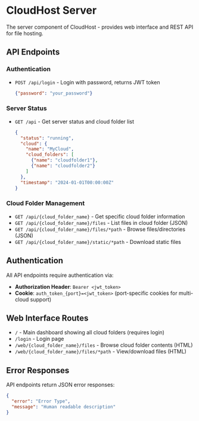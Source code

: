 # CloudHost Server

The server component of CloudHost - provides web interface and REST API for file hosting.

## API Endpoints

### Authentication
- `POST /api/login` - Login with password, returns JWT token
  ```json
  {"password": "your_password"}
  ```

### Server Status
- `GET /api` - Get server status and cloud folder list
  ```json
  {
    "status": "running",
    "cloud": {
      "name": "MyCloud",
      "cloud_folders": [
        {"name": "cloudfolder1"},
        {"name": "cloudfolder2"}
      ]
    },
    "timestamp": "2024-01-01T00:00:00Z"
  }
  ```

### Cloud Folder Management
- `GET /api/{cloud_folder_name}` - Get specific cloud folder information
- `GET /api/{cloud_folder_name}/files` - List files in cloud folder (JSON)
- `GET /api/{cloud_folder_name}/files/*path` - Browse files/directories (JSON)
- `GET /api/{cloud_folder_name}/static/*path` - Download static files

## Authentication

All API endpoints require authentication via:
- **Authorization Header**: `Bearer <jwt_token>`
- **Cookie**: `auth_token_{port}=<jwt_token>` (port-specific cookies for multi-cloud support)

## Web Interface Routes

- `/` - Main dashboard showing all cloud folders (requires login)
- `/login` - Login page
- `/web/{cloud_folder_name}/files` - Browse cloud folder contents (HTML)
- `/web/{cloud_folder_name}/files/*path` - View/download files (HTML)

## Error Responses

API endpoints return JSON error responses:
```json
{
  "error": "Error Type",
  "message": "Human readable description"
}
```
